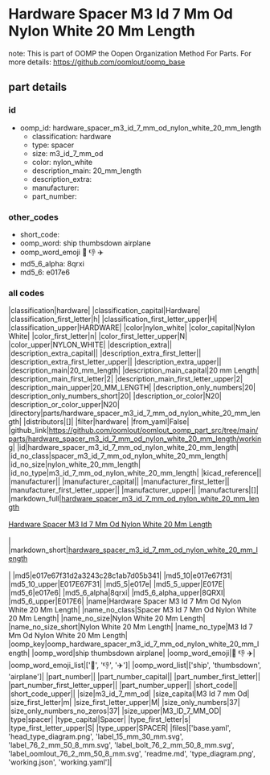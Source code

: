 # Hardware Spacer M3 Id 7 Mm Od Nylon White 20 Mm Length  

note: This is part of OOMP the Oopen Organization Method For Parts. For more details: https://github.com/oomlout/oomp_base

##  part details





### id
* oomp_id: hardware_spacer_m3_id_7_mm_od_nylon_white_20_mm_length
  * classification: hardware
  * type: spacer
  * size: m3_id_7_mm_od
  * color: nylon_white
  * description_main: 20_mm_length
  * description_extra: 
  * manufacturer: 
  * part_number: 

### other_codes
* short_code: 
* oomp_word: ship thumbsdown airplane
* oomp_word_emoji :ship: :thumbsdown: :airplane:
* md5_6_alpha: 8qrxi
* md5_6: e017e6

### all codes 
|classification|hardware|
|classification_capital|Hardware|
|classification_first_letter|h|
|classification_first_letter_upper|H|
|classification_upper|HARDWARE|
|color|nylon_white|
|color_capital|Nylon White|
|color_first_letter|n|
|color_first_letter_upper|N|
|color_upper|NYLON_WHITE|
|description_extra||
|description_extra_capital||
|description_extra_first_letter||
|description_extra_first_letter_upper||
|description_extra_upper||
|description_main|20_mm_length|
|description_main_capital|20 mm Length|
|description_main_first_letter|2|
|description_main_first_letter_upper|2|
|description_main_upper|20_MM_LENGTH|
|description_only_numbers|20|
|description_only_numbers_short|20|
|description_or_color|N20|
|description_or_color_upper|N20|
|directory|parts/hardware_spacer_m3_id_7_mm_od_nylon_white_20_mm_length|
|distributors|[]|
|filter|hardware|
|from_yaml|False|
|github_link|https://github.com/oomlout/oomlout_oomp_part_src/tree/main/parts/hardware_spacer_m3_id_7_mm_od_nylon_white_20_mm_length/working|
|id|hardware_spacer_m3_id_7_mm_od_nylon_white_20_mm_length|
|id_no_class|spacer_m3_id_7_mm_od_nylon_white_20_mm_length|
|id_no_size|nylon_white_20_mm_length|
|id_no_type|m3_id_7_mm_od_nylon_white_20_mm_length|
|kicad_reference||
|manufacturer||
|manufacturer_capital||
|manufacturer_first_letter||
|manufacturer_first_letter_upper||
|manufacturer_upper||
|manufacturers|[]|
|markdown_full|[hardware_spacer_m3_id_7_mm_od_nylon_white_20_mm_length](https://github.com/oomlout/oomlout_oomp_part_src/tree/main/parts/hardware_spacer_m3_id_7_mm_od_nylon_white_20_mm_length/working)<br>[](https://github.com/oomlout/oomlout_oomp_part_src/tree/main/parts/hardware_spacer_m3_id_7_mm_od_nylon_white_20_mm_length/working)<br>[Hardware Spacer M3 Id 7 Mm Od Nylon White 20 Mm Length](https://github.com/oomlout/oomlout_oomp_part_src/tree/main/parts/hardware_spacer_m3_id_7_mm_od_nylon_white_20_mm_length/working)<br><br>|
|markdown_short|[hardware_spacer_m3_id_7_mm_od_nylon_white_20_mm_length](https://github.com/oomlout/oomlout_oomp_part_src/tree/main/parts/hardware_spacer_m3_id_7_mm_od_nylon_white_20_mm_length/working)<br><br>|
|md5|e017e67f31d2a3243c28c1ab7d05b341|
|md5_10|e017e67f31|
|md5_10_upper|E017E67F31|
|md5_5|e017e|
|md5_5_upper|E017E|
|md5_6|e017e6|
|md5_6_alpha|8qrxi|
|md5_6_alpha_upper|8QRXI|
|md5_6_upper|E017E6|
|name|Hardware Spacer M3 Id 7 Mm Od Nylon White 20 Mm Length|
|name_no_class|Spacer M3 Id 7 Mm Od Nylon White 20 Mm Length|
|name_no_size|Nylon White 20 Mm Length|
|name_no_size_short|Nylon White 20 Mm Length|
|name_no_type|M3 Id 7 Mm Od Nylon White 20 Mm Length|
|oomp_key|oomp_hardware_spacer_m3_id_7_mm_od_nylon_white_20_mm_length|
|oomp_word|ship thumbsdown airplane|
|oomp_word_emoji|:ship: :thumbsdown: :airplane:|
|oomp_word_emoji_list|[':ship:', ':thumbsdown:', ':airplane:']|
|oomp_word_list|['ship', 'thumbsdown', 'airplane']|
|part_number||
|part_number_capital||
|part_number_first_letter||
|part_number_first_letter_upper||
|part_number_upper||
|short_code||
|short_code_upper||
|size|m3_id_7_mm_od|
|size_capital|M3 Id 7 mm Od|
|size_first_letter|m|
|size_first_letter_upper|M|
|size_only_numbers|37|
|size_only_numbers_no_zeros|37|
|size_upper|M3_ID_7_MM_OD|
|type|spacer|
|type_capital|Spacer|
|type_first_letter|s|
|type_first_letter_upper|S|
|type_upper|SPACER|
|files|['base.yaml', 'head_type_diagram.png', 'label_15_mm_30_mm.svg', 'label_76_2_mm_50_8_mm.svg', 'label_bolt_76_2_mm_50_8_mm.svg', 'label_oomlout_76_2_mm_50_8_mm.svg', 'readme.md', 'type_diagram.png', 'working.json', 'working.yaml']|
